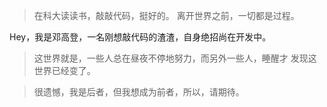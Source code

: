 > 在科大读读书，敲敲代码，挺好的。
> 离开世界之前，一切都是过程。



Hey，我是邓高登，一名刚想敲代码的渣渣，自身绝招尚在开发中。

>这世界就是，一些人总在昼夜不停地努力，而另外一些人，睡醒才
>发现这世界已经变了。

>很遗憾，我是后者，但我想成为前者，所以，请期待。

